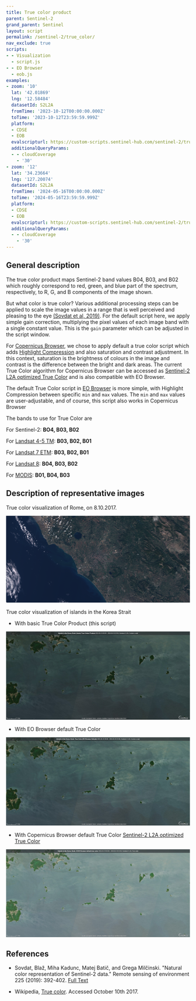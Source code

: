 ```yaml
---
title: True color product
parent: Sentinel-2
grand_parent: Sentinel
layout: script
permalink: /sentinel-2/true_color/
nav_exclude: true
scripts:
- - Visualization
  - script.js
- - EO Browser
  - eob.js
examples:
- zoom: '10'
  lat: '42.01869'
  lng: '12.58484'
  datasetId: S2L2A
  fromTime: '2023-10-12T00:00:00.000Z'
  toTime: '2023-10-12T23:59:59.999Z'
  platform:
  - CDSE
  - EOB
  evalscripturl: https://custom-scripts.sentinel-hub.com/sentinel-2/true_color/script.js
  additionalQueryParams:
  - - cloudCoverage
    - '30'
- zoom: '12'
  lat: '34.23664'
  lng: '127.20074'
  datasetId: S2L2A
  fromTime: '2024-05-16T00:00:00.000Z'
  toTime: '2024-05-16T23:59:59.999Z'
  platform:
  - CDSE
  - EOB
  evalscripturl: https://custom-scripts.sentinel-hub.com/sentinel-2/true_color/script.js
  additionalQueryParams:
  - - cloudCoverage
    - '30'
---
```


## General description

The true color product maps Sentinel-2 band values B04, B03, and B02 which roughly correspond to red, green, and blue part of the spectrum, respectively, to R, G, and B components of the image shown.

But what color is true color? Various additional processing steps can be applied to scale the image values in a range that is well perceived and pleasing to the eye [(Sovdat et al, 2019)]((https://www.sciencedirect.com/science/article/pii/S0034425719300422)).
For the default script here, we apply simple gain correction, multiplying the pixel values of each image band with a single constant value. This is the `gain` parameter which can be adjusted in the script window.

For [Copernicus Browser](https://browser.dataspace.copernicus.eu/), we chose to apply default a true color script which adds [Highlight Compression](https://docs.sentinel-hub.com/api/latest/evalscript/functions/#highlightcompressvisualizer) and also saturation and contrast adjustment. In this context, saturation is the brightness of colours in the image and contrast is the difference between the bright and dark areas.
The current True Color algorithm for Copernicus Browser can be accessed as [Sentinel-2 L2A optimized True Color](https://custom-scripts.sentinel-hub.com/sentinel-2/l2a_optimized/) and is also compatible with EO Browser.

The default True Color script in [EO Browser](https://apps.sentinel-hub.com/eo-browser/) is more simple, with Highlight Compression between specific `min` and `max` values. The `min` and `max` values are user-adjustable, and of course, this script also works in Copernicus Browser

The bands to use for True Color are

For Sentinel-2: **BO4, B03, B02**

For [Landsat 4-5 TM](https://custom-scripts.sentinel-hub.com/landsat-4-5-tm/true-color/): **B03, B02, B01**

For [Landsat 7 ETM](https://custom-scripts.sentinel-hub.com/landsat-7-etm/true-color/): **B03, B02, B01**

For [Landsat 8](https://custom-scripts.sentinel-hub.com/landsat-8/true-color/): **B04, B03, B02**

For [MODIS](https://custom-scripts.sentinel-hub.com/modis/true-color/): **B01, B04, B03**

## Description of representative images

True color visualization of Rome, on 8.10.2017.

![True color visualization of Rome, on 8.10.2017.](fig/fig1.png)

True color visualization of islands in the Korea Strait
- With basic True Color Product (this script)

![True color visualization of islands in the Korea Strait, on 16.05.2024.](fig/basic_true_color.jpg)

- With EO Browser default True Color

![True color visualization of islands in the Korea Strait, on 16.05.2024.](fig/eob_default_true_color.jpg)

- With Copernicus Browser default True Color [Sentinel-2 L2A optimized True Color](https://custom-scripts.sentinel-hub.com/sentinel-2/l2a_optimized/)

![True color visualization of islands in the Korea Strait, on 16.05.2024.](fig/cdse_default_true_color.jpg)


## References
 - Sovdat, Blaž, Miha Kadunc, Matej Batič, and Grega Milčinski. "Natural color representation of Sentinel-2 data." Remote sensing of environment 225 (2019): 392-402. [Full Text](https://www.sciencedirect.com/science/article/pii/S0034425719300422)
 
 - Wikipedia, [True color](https://en.wikipedia.org/wiki/False_color#True_color). Accessed October 10th 2017.

